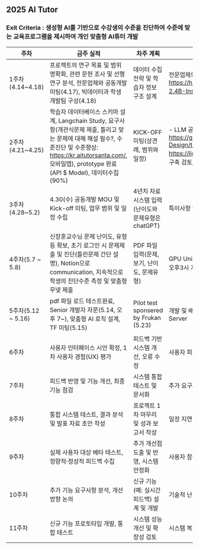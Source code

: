 ## 2025 AI Tutor
### Exit Criteria  : 생성형 AI를 기반으로 수강생의 수준을 진단하여 수준에 맞는 교육프로그램을 제시하여 개인 맞춤형 AI튜터 개발

| 주차            | 금주 실적                                                         | 차주 계획                                                      | 주요 이슈 및 리스크                        |
|-----------------|--------------------------------------------------------------------|----------------------------------------------------------------|--------------------------------------------|
| 1주차(4.14~4.18) | 프로젝트의 연구 목표 및 범위 명확화, 관련 문헌 조사 및 선행연구 분석, 전문업체와 공동개발미팅(4.17), 빅데이터과 학생 개발팀 구성(4.18) | 데이터 수집 전략 및 학습자 정보 구조 설계                      | 전문업체의 개발플랫폼에서 공동 개발, Huggingface의 LG https://huggingface.co/LGAI-EXAONE/EXAONE-3.5-2.4B-Instruct 1차 검토   |
| 2주차(4.21~4.25) | 학습자 데이터베이스 스키마 설계, Langchain Study, 요구사항(개관식문제 제출, 틀리고 맞는 문제에 대해 해설 필수?, 수준진단 및 수준향상: https://kr.aitutorsanta.com/, 모바일앱), prototype 완료(API $ Model), 데이터수집(90%)          | KICK-OFF 미팅(상견례, 범위와 일정)                |  - LLM 공부 : https://github.com/ancestor9/2025_Spring_Capstone-Design/tree/main/Week07, - https://lightning.ai/ancestorcho30/home 에서 개발환경구축 검토, DSPy 고려# 2025 AI Tutor
| 3주차(4.28~5.2)           | 4.30(수) 공동개발 MOU 및 Kick-off 미팅, 업무 범위 및 일정 수립   | 4년치 자료 시스템 입력(난이도와 문제유형은 chatGPT)                      | 특이사항 없음     |
| 4주차(5.7 ~ 5.8)           | 신장훈교수님 문제 난이도, 유형 등 확보, 초기 로그인 시 문제제출 및 진단(틀린문제 간단 설명), Notion으로 communication, 지속적으로 학생의 진단수준 측정 및 맞춤형 무넺 제출              | PDF 파일 입력(문제, 보기, 난이도, 문제유형)                    | GPU Unix 서버 Setting하기(최재석박사 자문), 매 주 금요일 오후3시 개발팀 미팅        |
| 5주차(5.12 ~ 5.16)           | pdf 파일 로드 테스트완료, Senior 개발자 자문(5.14, 오후 7~), 맞춤형 AI 로직 설계, TF 미팅(5.15)                      | Pilot test sponsered by Frukan (5.23)                   | 개발 및 배포 환경 검토중(Vultr, Ligttning ai, 연세 GPU Server          |
| 6주차           | 사용자 인터페이스 시안 확정, 1차 사용자 경험(UX) 평가              | 피드백 기반 시스템 개선, 오류 수정                             | 사용자 피드백의 대표성 및 신뢰성          |
| 7주차           | 피드백 반영 및 기능 개선, 최종 기능 점검                           | 시스템 통합 테스트 및 문서화                                   | 추가 요구사항 및 예기치 못한 결함 발생     |
| 8주차           | 통합 시스템 테스트, 결과 분석 및 발표 자료 초안 작성                | 프로젝트 1차 마무리 및 성과 보고서 작성                        | 일정 지연 및 산출물 품질 저하 가능성       |
| 9주차           | 실제 사용자 대상 베타 테스트, 정량적·정성적 피드백 수집            | 추가 개선점 도출 및 반영, 시스템 안정화                        | 사용자 참여율 저조 및 피드백 미흡          |
| 10주차          | 추가 기능 요구사항 분석, 개선 방향 논의                            | 신규 기능(예: 실시간 피드백) 설계 및 개발                      | 기술적 난이도 증가 및 일정 관리            |
| 11주차          | 신규 기능 프로토타입 개발, 통합 테스트                             | 시스템 성능 개선 및 확장성 검토                                | 시스템 복잡도 증가 및 유지보수성 저하      |
